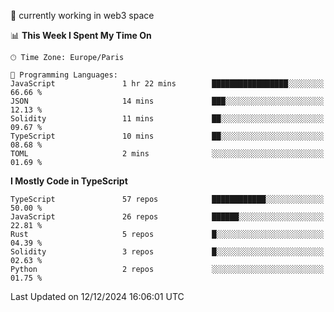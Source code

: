 🔭 currently working in web3 space

<!--START_SECTION:waka-->
📊 **This Week I Spent My Time On** 

```text
🕑︎ Time Zone: Europe/Paris

💬 Programming Languages: 
JavaScript               1 hr 22 mins        █████████████████░░░░░░░░   66.66 % 
JSON                     14 mins             ███░░░░░░░░░░░░░░░░░░░░░░   12.13 % 
Solidity                 11 mins             ██░░░░░░░░░░░░░░░░░░░░░░░   09.67 % 
TypeScript               10 mins             ██░░░░░░░░░░░░░░░░░░░░░░░   08.68 % 
TOML                     2 mins              ░░░░░░░░░░░░░░░░░░░░░░░░░   01.69 % 
```

**I Mostly Code in TypeScript** 

```text
TypeScript               57 repos            ████████████░░░░░░░░░░░░░   50.00 % 
JavaScript               26 repos            ██████░░░░░░░░░░░░░░░░░░░   22.81 % 
Rust                     5 repos             █░░░░░░░░░░░░░░░░░░░░░░░░   04.39 % 
Solidity                 3 repos             █░░░░░░░░░░░░░░░░░░░░░░░░   02.63 % 
Python                   2 repos             ░░░░░░░░░░░░░░░░░░░░░░░░░   01.75 % 
```




 Last Updated on 12/12/2024 16:06:01 UTC
<!--END_SECTION:waka-->
